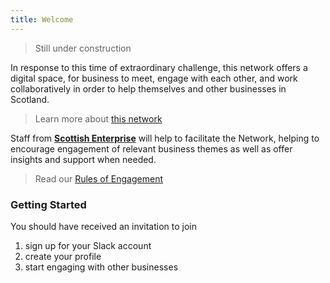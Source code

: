 ```yaml
---
title: Welcome
---
```


<blockquote class="red">
  <p>Still under construction</p>
</blockquote>

In response to this time of extraordinary challenge, this network offers a digital space, for business to meet, engage with each other, and work collaboratively in order to help themselves and other businesses in Scotland.

> Learn more about [this network](learn-more.md)

Staff from [**Scottish Enterprise**](https://www.scottish-enterprise.com/) will help to facilitate the Network, helping to encourage engagement of relevant business themes as well as offer insights and support when needed.

> Read our [Rules of Engagement](rules-of-engagement.md)

### Getting Started

You should have received an invitation to join

1. sign up for your Slack account
2. create your profile
3. start engaging with other businesses

